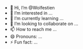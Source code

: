 - 👋 Hi, I’m @Wolfestien
- 👀 I’m interested in ...
- 🌱 I’m currently learning ...
- 💞️ I’m looking to collaborate on ...
- 📫 How to reach me ...
- 😄 Pronouns: ...
- ⚡ Fun fact: ...

<!---
Wolfestien/Wolfestien is a ✨ special ✨ repository because its `README.md` (this file) appears on your GitHub profile.
You can click the Preview link to take a look at your changes.
--->
